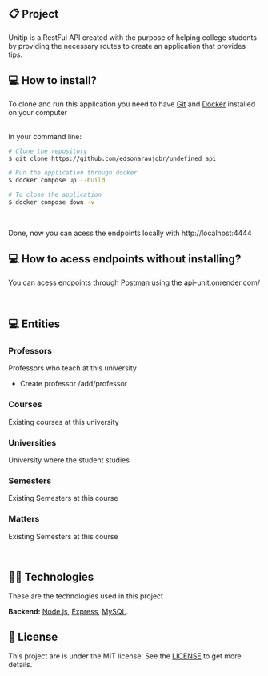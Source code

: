 ## 📋 Project

Unitip is a RestFul API created with the purpose of helping college students by providing the necessary routes to create an application that provides tips.
<br>

## 💻 How to install?

To clone and run this application you need to have [Git](https://git-scm.com) and [Docker](https://www.docker.com/) installed on your computer

<br>
In your command line:

```bash
# Clone the repository
$ git clone https://github.com/edsonaraujobr/undefined_api

# Run the application through docker
$ docker compose up --build

# To close the application
$ docker compose down -v
```
<br>

Done, now you can acess the endpoints locally with http://localhost:4444

## 💻 How to acess endpoints without installing?

You can acess endpoints through [Postman](https://postman.com/) using the api-unit.onrender.com/

<br>

## 💻 Entities

### Professors

Professors who teach at this university

* Create professor
/add/professor


### Courses

Existing courses at this university

### Universities

University where the student studies

### Semesters

Existing Semesters at this course

### Matters

Existing Semesters at this course

<br>

## 👨‍💻 Technologies

These are the technologies used in this project

**Backend:** [Node.js](https://nodejs.org/en/), [Express](https://expressjs.com/pt-br/), [MySQL](https://www.mysql.com/). <br>

## 📝 License

This project are is under the MIT license. See the [LICENSE](https://github.com/edsonaraujobr/undefined_api/blob/main/LICENSE) to get more details.












   




